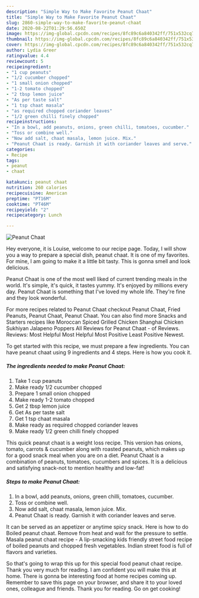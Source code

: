 ```yaml
---
description: "Simple Way to Make Favorite Peanut Chaat"
title: "Simple Way to Make Favorite Peanut Chaat"
slug: 2860-simple-way-to-make-favorite-peanut-chaat
date: 2020-08-22T01:29:56.650Z
image: https://img-global.cpcdn.com/recipes/8fc89c6a840342ff/751x532cq70/peanut-chaat-recipe-main-photo.jpg
thumbnail: https://img-global.cpcdn.com/recipes/8fc89c6a840342ff/751x532cq70/peanut-chaat-recipe-main-photo.jpg
cover: https://img-global.cpcdn.com/recipes/8fc89c6a840342ff/751x532cq70/peanut-chaat-recipe-main-photo.jpg
author: Lydia Greer
ratingvalue: 4.4
reviewcount: 5
recipeingredient:
- "1 cup peanuts"
- "1/2 cucumber chopped"
- "1 small onion chopped"
- "1-2 tomato chopped"
- "2 tbsp lemon juice"
- "As per taste salt"
- "1 tsp chaat masala"
- "as required chopped coriander leaves"
- "1/2 green chilli finely chopped"
recipeinstructions:
- "In a bowl, add peanuts, onions, green chilli, tomatoes, cucumber."
- "Toss or combine well."
- "Now add salt, chaat masala, lemon juice. Mix."
- "Peanut Chaat is ready. Garnish it with coriander leaves and serve."
categories:
- Recipe
tags:
- peanut
- chaat

katakunci: peanut chaat 
nutrition: 260 calories
recipecuisine: American
preptime: "PT16M"
cooktime: "PT46M"
recipeyield: "2"
recipecategory: Lunch

---
```



![Peanut Chaat](https://img-global.cpcdn.com/recipes/8fc89c6a840342ff/751x532cq70/peanut-chaat-recipe-main-photo.jpg)

Hey everyone, it is Louise, welcome to our recipe page. Today, I will show you a way to prepare a special dish, peanut chaat. It is one of my favorites. For mine, I am going to make it a little bit tasty. This is gonna smell and look delicious.

Peanut Chaat is one of the most well liked of current trending meals in the world. It's simple, it's quick, it tastes yummy. It's enjoyed by millions every day. Peanut Chaat is something that I've loved my whole life. They're fine and they look wonderful.

For more recipes related to Peanut Chaat checkout Peanut Chaat, Fried Peanuts, Peanut Chaat, Peanut Chaat. You can also find more Snacks and Starters recipes like Moroccan Spiced Grilled Chicken Shanghai Chicken Sukhiyan Jalapeno Poppers All Reviews for Peanut Chaat - of Reviews. Reviews: Most Helpful Most Helpful Most Positive Least Positive Newest.


To get started with this recipe, we must prepare a few ingredients. You can have peanut chaat using 9 ingredients and 4 steps. Here is how you cook it.

<!--inarticleads1-->

##### The ingredients needed to make Peanut Chaat:

1. Take 1 cup peanuts
1. Make ready 1/2 cucumber chopped
1. Prepare 1 small onion chopped
1. Make ready 1-2 tomato chopped
1. Get 2 tbsp lemon juice
1. Get As per taste salt
1. Get 1 tsp chaat masala
1. Make ready as required chopped coriander leaves
1. Make ready 1/2 green chilli finely chopped


This quick peanut chaat is a weight loss recipe. This version has onions, tomato, carrots &amp; cucumber along with roasted peanuts, which makes up for a good snack meal when you are on a diet. Peanut Chaat is a combination of peanuts, tomatoes, cucumbers and spices. It is a delicious and satisfying snack-not to mention healthy and low-fat! 

<!--inarticleads2-->

##### Steps to make Peanut Chaat:

1. In a bowl, add peanuts, onions, green chilli, tomatoes, cucumber.
1. Toss or combine well.
1. Now add salt, chaat masala, lemon juice. Mix.
1. Peanut Chaat is ready. Garnish it with coriander leaves and serve.


It can be served as an appetizer or anytime spicy snack. Here is how to do Boiled peanut chaat. Remove from heat and wait for the pressure to settle. Masala peanut chaat recipe - A lip-smacking kids friendly street food recipe of boiled peanuts and chopped fresh vegetables. Indian street food is full of flavors and varieties. 

So that's going to wrap this up for this special food peanut chaat recipe. Thank you very much for reading. I am confident you will make this at home. There is gonna be interesting food at home recipes coming up. Remember to save this page on your browser, and share it to your loved ones, colleague and friends. Thank you for reading. Go on get cooking!
